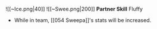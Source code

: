 
![[~Ice.png|40]]
![[~Swee.png|200]]
**Partner Skill**
Fluffy
- While in team, [[054 Sweepa]]'s stats will be increased.